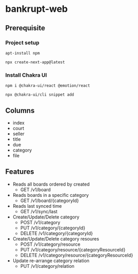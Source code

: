 # bankrupt-web

## Prerequisite
### Project setup
```
apt-install npm
```
```
npx create-next-app@latest
```
### Install Chakra UI
```
npm i @chakra-ui/react @emotion/react
```
```
npx @chakra-ui/cli snippet add
```


## Columns
- index
- court
- seller
- title
- due
- category
- file

## Features
- Reads all boards ordered by created
  - GET /v1/board
- Reads boards in a specific category
  - GET /v1/board/{categoryId}
- Reads last synced time
  - GET /v1/sync/last
- Create/Update/Delete category
  - POST /v1/category
  - PUT /v1/category/{categoryId}
  - DELETE /v1/category/{categoryId}
- Create/Update/Delete category resoures
  - POST /v1/category/resource
  - PUT /v1/category/resource/{categoryResourceId}
  - DELETE /v1/category/resource/{categoryResourceId}
- Update re-arrange category relation
  - PUT /v1/category/relation
